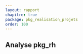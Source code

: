 ```yaml
---
layout: rapport
chapitre: true
package: pkg_realisation_projets
order: 100
---
```

## Analyse pkg_rh